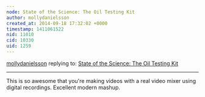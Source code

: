 ```yaml
---
node: State of the Science: The Oil Testing Kit
author: mollydanielsson
created_at: 2014-09-18 17:32:02 +0000
timestamp: 1411061522
nid: 11010
cid: 10330
uid: 1259
---
```




[mollydanielsson](../profile/mollydanielsson) replying to: [State of the Science: The Oil Testing Kit](../notes/mathew/08-03-2014/state-of-the-science-the-oil-testing-kit)

----
This is so awesome that you're making videos with a real video mixer using digital recordings. Excellent modern mashup. 
